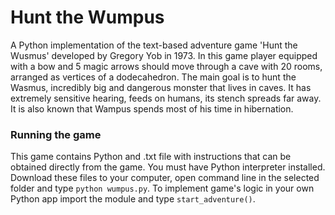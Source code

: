 # Hunt the Wumpus
A Python implementation of the text-based adventure game 'Hunt the Wusmus' developed by Gregory Yob in 1973.
In this game player equipped with a bow and 5 magic arrows should move through a cave with 20 rooms, arranged as vertices of a dodecahedron. The main goal is to hunt the Wasmus, incredibly big and dangerous monster that lives in caves. It has extremely sensitive hearing, feeds on humans, its stench spreads far away. It is also known that Wampus spends most of his time in hibernation.

### Running the game
This game contains Python and .txt file with instructions that can be obtained directly from the game. You must have Python interpreter installed. 
Download these files to your computer, open command line in the selected folder and type `python wumpus.py`.
To implement game's logic in your own Python app import the module and type ```start_adventure()```.